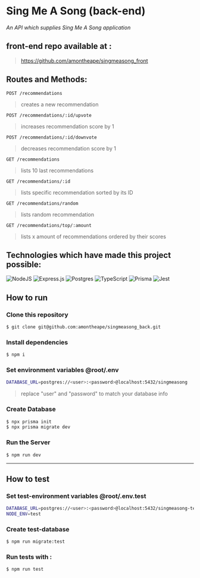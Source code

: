 # Sing Me A Song (back-end)

_An API which supplies Sing Me A Song application_
## front-end repo available at : 

> https://github.com/amontheape/singmeasong_front

## Routes and Methods:
```http
POST /recommendations
```
> creates a new recommendation
```http
POST /recommendations/:id/upvote
```
> increases recommendation score by 1
```http
POST /recommendations/:id/downvote
```
> decreases recommendation score by 1
```http
GET /recommendations
```
> lists 10 last recommendations
```http
GET /recommendations/:id
```
> lists specific recommendation sorted by its ID
```http
GET /recommendations/random
```
> lists random recommendation
```http
GET /recommendations/top/:amount
```
> lists x amount of recommendations ordered by their scores

## Technologies which have made this project possible:

  ![NodeJS](https://img.shields.io/badge/node.js-6DA55F?style=for-the-badge&logo=node.js&logoColor=white)
  ![Express.js](https://img.shields.io/badge/express.js-%23404d59.svg?style=for-the-badge&logo=express&logoColor=%2361DAFB)
  ![Postgres](https://img.shields.io/badge/postgres-%23316192.svg?style=for-the-badge&logo=postgresql&logoColor=white)
  ![TypeScript](https://img.shields.io/badge/typescript-%23007ACC.svg?style=for-the-badge&logo=typescript&logoColor=white)
  ![Prisma](https://img.shields.io/badge/Prisma-3982CE?style=for-the-badge&logo=Prisma&logoColor=white)
  ![Jest](https://img.shields.io/badge/-jest-%23C21325?style=for-the-badge&logo=jest&logoColor=white)
  
## How to run

### Clone this repository

```bash
$ git clone git@github.com:amontheape/singmeasong_back.git
```

### Install dependencies

```bash
$ npm i
```

### Set environment variables @root/.env

```bash
DATABASE_URL=postgres://<user>:<password>@localhost:5432/singmeasong
```

> replace "user" and "password" to match your database info

### Create Database

```bash
$ npx prisma init
$ npx prisma migrate dev
```

### Run the Server

```bash
$ npm run dev
```
---

## How to test

### Set test-environment variables @root/.env.test

```bash
DATABASE_URL=postgres://<user>:<password>@localhost:5432/singmeasong-test
NODE_ENV=test
```
### Create test-database

```bash
$ npm run migrate:test
```

### Run tests with : 

```bash
$ npm run test
```
